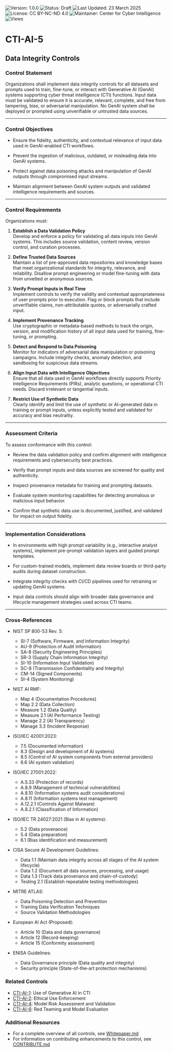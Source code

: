![Version: 1.0.0](https://img.shields.io/badge/Version-1.0.0-blue.svg)
![Status: Draft](https://img.shields.io/badge/Status-Draft-orange.svg)
![Last Updated: 23 March 2025](https://img.shields.io/badge/Last_Updated-23_March_2025-teal.svg)
![License: CC BY-NC-ND 4.0](https://img.shields.io/badge/License-CC_BY--NC--ND_4.0-lightgrey.svg)
![Maintainer: Center for Cyber Intelligence](https://img.shields.io/badge/Maintainer-Center_for_Cyber_Intelligence-darkblue.svg)
![Views](https://img.shields.io/github/watchers/centerforcyberintelligence/CTI-AIU?label=Views&style=social)

# CTI-AI-5
## **Data Integrity Controls**

### **Control Statement**

Organizations shall implement data integrity controls for all datasets and prompts used to train, fine-tune, or interact with Generative AI (GenAI) systems supporting cyber threat intelligence (CTI) functions. Input data must be validated to ensure it is accurate, relevant, complete, and free from tampering, bias, or adversarial manipulation. No GenAI system shall be deployed or prompted using unverifiable or untrusted data sources.

---

### **Control Objectives**

- Ensure the fidelity, authenticity, and contextual relevance of input data used in GenAI-enabled CTI workflows.
    
- Prevent the ingestion of malicious, outdated, or misleading data into GenAI systems.
    
- Protect against data poisoning attacks and manipulation of GenAI outputs through compromised input streams.
    
- Maintain alignment between GenAI system outputs and validated intelligence requirements and sources.
    

---

### **Control Requirements**

Organizations must:

1. **Establish a Data Validation Policy**  
    Develop and enforce a policy for validating all data inputs into GenAI systems. This includes source validation, content review, version control, and curation processes.
    
2. **Define Trusted Data Sources**  
    Maintain a list of pre-approved data repositories and knowledge bases that meet organizational standards for integrity, relevance, and reliability. Disallow prompt engineering or model fine-tuning with data from unvetted or anonymous sources.
    
3. **Verify Prompt Inputs in Real Time**  
    Implement controls to verify the validity and contextual appropriateness of user prompts prior to execution. Flag or block prompts that include unverifiable claims, non-attributable quotes, or adversarially crafted input.
    
4. **Implement Provenance Tracking**  
    Use cryptographic or metadata-based methods to track the origin, version, and modification history of all input data used for training, fine-tuning, or prompting.
    
5. **Detect and Respond to Data Poisoning**  
    Monitor for indicators of adversarial data manipulation or poisoning campaigns. Include integrity checks, anomaly detection, and sandboxing for suspicious data streams.
    
6. **Align Input Data with Intelligence Objectives**  
    Ensure that all data used in GenAI workflows directly supports Priority Intelligence Requirements (PIRs), analytic questions, or operational CTI needs. Discard irrelevant or tangential inputs.
    
7. **Restrict Use of Synthetic Data**  
    Clearly identify and limit the use of synthetic or AI-generated data in training or prompt inputs, unless explicitly tested and validated for accuracy and bias neutrality.
    

---

### **Assessment Criteria**

To assess conformance with this control:

- Review the data validation policy and confirm alignment with intelligence requirements and cybersecurity best practices.
    
- Verify that prompt inputs and data sources are screened for quality and authenticity.
    
- Inspect provenance metadata for training and prompting datasets.
    
- Evaluate system monitoring capabilities for detecting anomalous or malicious input behavior.
    
- Confirm that synthetic data use is documented, justified, and validated for impact on output fidelity.
    

---

### **Implementation Considerations**

- In environments with high prompt variability (e.g., interactive analyst systems), implement pre-prompt validation layers and guided prompt templates.
    
- For custom-trained models, implement data review boards or third-party audits during dataset construction.
    
- Integrate integrity checks with CI/CD pipelines used for retraining or updating GenAI systems.
    
- Input data controls should align with broader data governance and lifecycle management strategies used across CTI teams.
    

---

### **Cross-References**

- NIST SP 800-53 Rev. 5:
  - SI-7 (Software, Firmware, and Information Integrity)
  - AU-9 (Protection of Audit Information)
  - SA-8 (Security Engineering Principles)
  - SR-3 (Supply Chain Information Integrity)
  - SI-10 (Information Input Validation)
  - SC-8 (Transmission Confidentiality and Integrity)
  - CM-14 (Signed Components)
  - SI-4 (System Monitoring)

- NIST AI RMF:
  - Map 4 (Documentation Procedures)
  - Map 2.2 (Data Collection)
  - Measure 1.2 (Data Quality)
  - Measure 2.1 (AI Performance Testing)
  - Manage 2.2 (AI Transparency)
  - Manage 3.3 (Incident Response)

- ISO/IEC 42001:2023:
  - 7.5 (Documented information)
  - 8.3 (Design and development of AI systems)
  - 8.5 (Control of AI system components from external providers)
  - 8.6 (AI system validation)

- ISO/IEC 27001:2022:
  - A.5.33 (Protection of records)
  - A.8.9 (Management of technical vulnerabilities)
  - A.8.10 (Information systems audit considerations)
  - A.8.11 (Information systems test management)
  - A.12.2.1 (Controls Against Malware)
  - A.8.2.1 (Classification of Information)

- ISO/IEC TR 24027:2021 (Bias in AI systems):
  - 5.2 (Data provenance)
  - 5.4 (Data preparation)
  - 6.1 (Bias identification and measurement)

- CISA Secure AI Development Guidelines:
  - Data 1.1 (Maintain data integrity across all stages of the AI system lifecycle)
  - Data 1.2 (Document all data sources, processing, and usage)
  - Data 1.3 (Track data provenance and chain-of-custody)
  - Testing 2.1 (Establish repeatable testing methodologies)

- MITRE ATLAS:
  - Data Poisoning Detection and Prevention
  - Training Data Verification Techniques
  - Source Validation Methodologies

- European AI Act (Proposed):
  - Article 10 (Data and data governance)
  - Article 12 (Record-keeping)
  - Article 15 (Conformity assessment)

- ENISA Guidelines:
  - Data Governance principle (Data quality and integrity)
  - Security principle (State-of-the-art protection mechanisms)

### **Related Controls**
- [CTI-AI-1](./CTI-AI-1.md): Use of Generative AI in CTI
- [CTI-AI-2](./CTI-AI-2.md): Ethical Use Enforcement
- [CTI-AI-4](./CTI-AI-4.md): Model Risk Assessment and Validation
- [CTI-AI-6](./CTI-AI-6.md): Red Teaming and Model Evaluation

### **Additional Resources**
- For a complete overview of all controls, see [Whitepaper.md](./Whitepaper.md)
- For information on contributing enhancements to this control, see [CONTRIBUTE.md](./CONTRIBUTE.md)